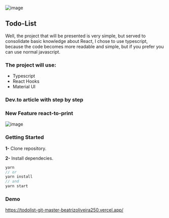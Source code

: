 ![image](https://user-images.githubusercontent.com/65451957/133009423-0dd2527e-96a3-4308-a402-7b513b4b7884.png)

## Todo-List
Well, the project that will be presented is very simple, but served to consolidate basic knowledge about React, I chose to use typescript, because the code becomes more readable and simple, but if you prefer you can use normal javascript.

### The project will use:

- Typescript
- React Hooks
- Material UI

### Dev.to article with step by step

### New Feature react-to-print
![image](https://user-images.githubusercontent.com/65451957/133009303-393635bd-0c71-4de1-ac50-51ce0d53f75e.png)

### Getting Started
**1-** Clone repository.

**2-** Install dependecies.
```js
yarn
// or
yarn install
// and
yarn start
```

### Demo
https://todolist-git-master-beatrizoliveira250.vercel.app/
